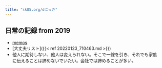 ```yaml
---
title: "sk85.org/dにっき"
---
```


## 日常の記録 from 2019

- [memos](https://memos.sk85.org)
- [大丈夫リスト]({{< ref 20220123_710463.md >}})
- 他人に期待しない、他人は変えられない。そこで一線を引き、それでも家族に伝えることは諦めないでいたい。会社では諦めることが多い。
